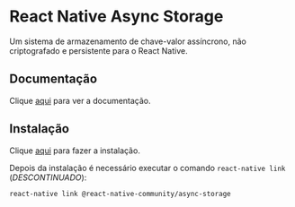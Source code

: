 # React Native Async Storage

Um sistema de armazenamento de chave-valor assíncrono, não criptografado e persistente para o React Native.

## Documentação

Clique [aqui](https://github.com/react-native-community/async-storage) para ver a documentação.

## Instalação

Clique [aqui](https://www.npmjs.com/package/@react-native-community/async-storage) para fazer a instalação.

Depois da instalação é necessário executar o comando `react-native link` (_DESCONTINUADO_):

```
react-native link @react-native-community/async-storage
```